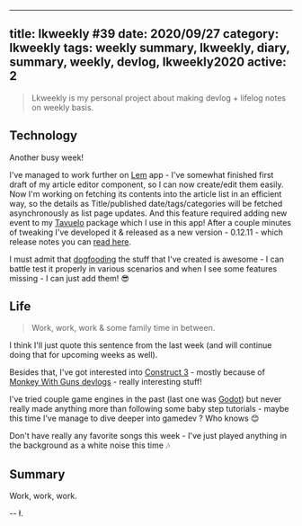 
---
title: lkweekly #39
date: 2020/09/27
category: lkweekly
tags: weekly summary, lkweekly, diary, summary, weekly, devlog, lkweekly2020
active: 2
---

> Lkweekly is my personal project about making devlog + lifelog notes on weekly basis.

## Technology

Another busy week!

I've managed to work further on [Lem](https://lem.pub) app - I've somewhat finished first draft of my article editor component, so I can now create/edit them easily. Now I'm working on fetching its contents into the article list in an efficient way, so the details as Title/published date/tags/categories will be fetched asynchronously as list page updates. And this feature required adding new event to my [Tavuelo](https://github.com/lukaszkups/tavuelo) package which I use in this app! After a couple minutes of tweaking I've developed it & released as a new version - 0.12.11 - which release notes you can [read here](/notes/tavuelo-01211-release-notes/).

I must admit that [dogfooding](https://en.wikipedia.org/wiki/Eating_your_own_dog_food) the stuff that I've created is awesome - I can battle test it properly in various scenarios and when I see some features missing - I can just add them! 😎

## Life

> Work, work, work & some family time in between.

I think I'll just quote this sentence from the last week (and will continue doing that for upcoming weeks as well).

Besides that, I've got interested into [Construct 3](https://www.construct.net/en) - mostly because of [Monkey With Guns devlogs](https://www.youtube.com/watch?v=DED6dvUfwCs&list=PL4GTIWB4rPQygBJxy6QX3-UVAEmNZPALl) - really interesting stuff!

I've tried couple game engines in the past (last one was [Godot](https://godotengine.org/)) but never really made anything more than following some baby step tutorials - maybe this time I've manage to dive deeper into gamedev ? Who knows 😊

Don't have really any favorite songs this week - I've just played anything in the background as a white noise this time 🎶

## Summary

Work, work, work.

-- ł.
